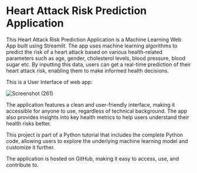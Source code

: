 # Heart Attack Risk Prediction Application

 This Heart Attack Risk Prediction Application is a Machine Learning Web App built using Streamlit. The app uses machine learning algorithms to predict the risk of a heart attack based on various health-related parameters such as age, gender, cholesterol levels, blood pressure, blood sugar etc. By inputting this data, users can get a real-time prediction of their heart attack risk, enabling them to make informed health decisions.

This is a User Interface of web app:

![Screenshot (261)](https://github.com/user-attachments/assets/4bbceea1-69ad-47fa-b617-57c8654ea61c)

The application features a clean and user-friendly interface, making it accessible for anyone to use, regardless of technical background. The app also provides insights into key health metrics to help users understand their health risks better.

This project is part of a Python tutorial that includes the complete Python code, allowing users to explore the underlying machine learning model and customize it further.

The application is hosted on GitHub, making it easy to access, use, and contribute to.
